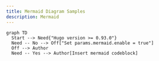 ```yaml
---
title: Mermaid Diagram Samples
description: Mermaid
---
```


<!--
In certain instances a markdown viewer may not display due to
the '---' frontmatter block above. If you're one of those edge
cases enclose the frontmatter at the top of this file entirely
within a comment block just like this comment.
-->

```mermaid
graph TD
  Start --> Need{"Hugo version >= 0.93.0"}
  Need -- No --> Off["Set params.mermaid.enable = true"]
  Off --> Author
  Need -- Yes --> Author[Insert mermaid codeblock]
```

